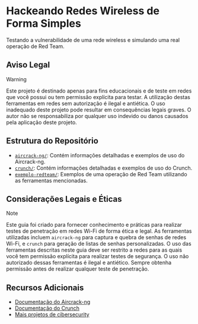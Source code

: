 # Hackeando Redes Wireless de Forma Simples
Testando a vulnerabilidade de uma rede wireless e simulando uma real operação de Red Team.

## Aviso Legal

> [!WARNING]
> Este projeto é destinado apenas para fins educacionais e de teste em redes que você possui ou tem permissão explícita para testar. A utilização destas ferramentas em redes sem autorização é ilegal e antiética. O uso inadequado deste projeto pode resultar em consequências legais graves. O autor não se responsabiliza por qualquer uso indevido ou danos causados pela aplicação deste projeto.

## Estrutura do Repositório

- [`aircrack-ng/`](aircrack-ng/): Contém informações detalhadas e exemplos de uso do Aircrack-ng.
- [`crunch/`](crunch/): Contém informações detalhadas e exemplos de uso do Crunch.
- [`exemplo-redteam/`](exemplo-redteam/): Exemplos de uma operação de Red Team utilizando as ferramentas mencionadas.



## Considerações Legais e Éticas

> [!NOTE]
> Este guia foi criado para fornecer conhecimento e práticas para realizar testes de penetração em redes Wi-Fi de forma ética e legal. As ferramentas utilizadas incluem `aircrack-ng` para captura e quebra de senhas de redes Wi-Fi, e `crunch` para geração de listas de senhas personalizadas.
> O uso das ferramentas descritas neste guia deve ser restrito a redes para as quais você tem permissão explícita para realizar testes de segurança. O uso não autorizado dessas ferramentas é ilegal e antiético. Sempre obtenha permissão antes de realizar qualquer teste de penetração.

## Recursos Adicionais

- [Documentação do Aircrack-ng](https://www.aircrack-ng.org/doku.php?id=getting_started)
- [Documentação do Crunch](https://tools.kali.org/password-attacks/crunch)
- [Mais projetos de cibersecurity](github.com/AlldDev)
